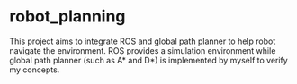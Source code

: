 # robot_planning

This project aims to integrate ROS and global path planner to help robot navigate the environment. ROS provides a simulation environment while global path planner (such as A* and D*)
is implemented by myself to verify my concepts.

